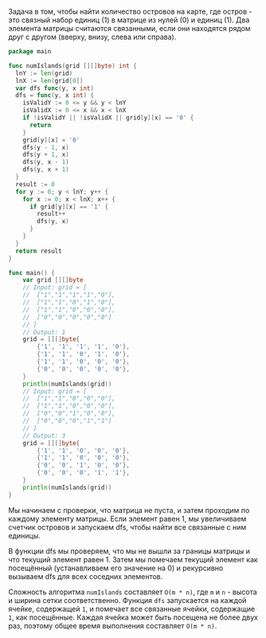 Задача в том, чтобы найти количество островов на карте, где остров - это связный набор единиц (1) в матрице из нулей (0) и единиц (1). Два элемента матрицы считаются связанными, если они находятся рядом друг с другом (вверху, внизу, слева или справа).

```go
package main

func numIslands(grid [][]byte) int {
  lnY := len(grid)
  lnX := len(grid[0])
  var dfs func(y, x int)
  dfs = func(y, x int) {
    isValidY := 0 <= y && y < lnY
    isValidX := 0 <= x && x < lnX
    if !isValidY || !isValidX || grid[y][x] == '0' {
      return
    }
    grid[y][x] = '0'
    dfs(y - 1, x)
    dfs(y + 1, x)
    dfs(y, x - 1)
    dfs(y, x + 1)
  }
  result := 0
  for y := 0; y < lnY; y++ {
    for x := 0; x < lnX; x++ {
      if grid[y][x] == '1' {
        result++
        dfs(y, x)
      }
    }
  }
  return result
}

func main() {
	var grid [][]byte
	// Input: grid = [
	// 	["1","1","1","1","0"],
	// 	["1","1","0","1","0"],
	// 	["1","1","0","0","0"],
	// 	["0","0","0","0","0"]
	// ]
	// Output: 1
	grid = [][]byte{
		{'1', '1', '1', '1', '0'},
		{'1', '1', '0', '1', '0'},
		{'1', '1', '0', '0', '0'},
		{'0', '0', '0', '0', '0'},
	}
	println(numIslands(grid))
	// Input: grid = [
	// 	["1","1","0","0","0"],
	// 	["1","1","0","0","0"],
	// 	["0","0","1","0","0"],
	// 	["0","0","0","1","1"]
	// ]
	// Output: 3
	grid = [][]byte{
		{'1', '1', '0', '0', '0'},
		{'1', '1', '0', '0', '0'},
		{'0', '0', '1', '0', '0'},
		{'0', '0', '0', '1', '1'},
	}
	println(numIslands(grid))
}
```

Мы начинаем с проверки, что матрица не пуста, и затем проходим по каждому элементу матрицы. Если элемент равен 1, мы увеличиваем счетчик островов и запускаем dfs, чтобы найти все связанные с ним единицы.

В функции dfs мы проверяем, что мы не вышли за границы матрицы и что текущий элемент равен 1. Затем мы помечаем текущий элемент как посещённый (устанавливаем его значение на 0) и рекурсивно вызываем dfs для всех соседних элементов.

Сложность алгоритма `numIslands` составляет `O(m * n)`, где `m` и `n` - высота и ширина сетки соответственно. Функция `dfs` запускается на каждой ячейке, содержащей `1`, и помечает все связанные ячейки, содержащие `1`, как посещённые. Каждая ячейка может быть посещена не более двух раз, поэтому общее время выполнения составляет `O(m * n)`.
